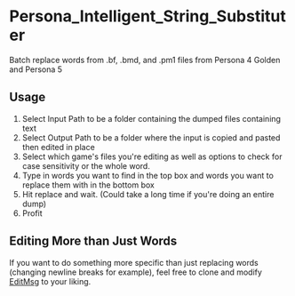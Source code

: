 # Persona_Intelligent_String_Substituter
Batch replace words from .bf, .bmd, and .pm1 files from Persona 4 Golden and Persona 5

## Usage
1. Select Input Path to be a folder containing the dumped files containing text
2. Select Output Path to be a folder where the input is copied and pasted then edited in place
3. Select which game's files you're editing as well as options to check for case sensitivity or the whole word.
4. Type in words you want to find in the top box and words you want to replace them with in the bottom box
5. Hit replace and wait. (Could take a long time if you're doing an entire dump)
6. Profit

## Editing More than Just Words
If you want to do something more specific than just replacing words (changing newline breaks for example), feel free to clone and modify [EditMsg](https://github.com/TekkaGB/Persona_Intelligent_String_Substituter/blob/ec26cdbbefb09ae036484154cf274aabda094366/PersonaTextReplacer/Replacer.cs#L234) to your liking.
